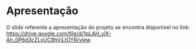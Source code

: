 # Apresentação

O slide referente a apresentação do projeto se encontra disponível no link: https://drive.google.com/file/d/1pLAH_ylX-Ah_0P6d3cZLyUC8hViLtOYR/view
